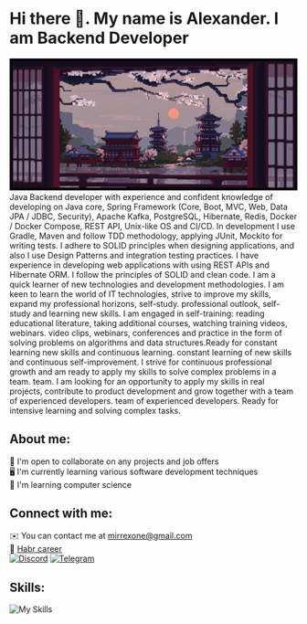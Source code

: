 # Hi there 👋. My name is Alexander. I am Backend Developer
![evening](evening.gif)
Java Backend developer with experience and confident knowledge of developing on Java core, Spring Framework (Core, Boot,
MVC, Web, Data JPA / JDBC, Security), Apache Kafka, PostgreSQL, Hibernate, Redis, Docker / Docker Compose, REST
API, Unix-like OS and CI/CD. In development I use Gradle, Maven and follow TDD methodology, applying JUnit,
Mockito for writing tests. I adhere to SOLID principles when designing applications, and also
I use Design Patterns and integration testing practices. I have experience in developing web applications with
using REST APIs and Hibernate ORM. I follow the principles of SOLID and clean code. I am a quick learner of new
technologies and development methodologies.
I am keen to learn the world of IT technologies, strive to improve my skills, expand my professional horizons, self-study.
professional outlook, self-study and learning new skills. I am engaged in
self-training: reading educational literature, taking additional courses, watching training videos, webinars.
video clips, webinars, conferences and practice in the form of solving problems on algorithms and data structures.Ready for constant learning new skills and continuous learning.
constant learning of new skills and continuous self-improvement.
I strive for continuous professional growth and am ready to apply my skills to solve complex problems in a team.
team.
I am looking for an opportunity to apply my skills in real projects, contribute to product development and grow together with a team of experienced developers.
team of experienced developers. Ready for intensive learning and solving complex tasks.

## About me:
🤝 I'm open to collaborate on any projects and job offers    
🖥️ I'm currently learning various software development techniques  
🧠 I'm learning computer science

## Connect with me:
✉️ You can contact me at mirrexone@gmail.com   
💼 [Habr career](https://career.habr.com/mirrex_one)  
[![Discord](https://skillicons.dev/icons?i=discord&theme=dark)](https://discord.com/users/mirrex)
[![Telegram](https://user-images.githubusercontent.com/95209245/205297581-a8d5cac0-1a9c-431e-8ef3-9f554cee81c1.svg)](https://t.me/Mirrexxx)

## Skills:
![My Skills](https://skillicons.dev/icons?i=java,go,spring,hibernate,kafka,redis,gradle,postgres,docker,git,linux,bash,neovim&theme=dark)
